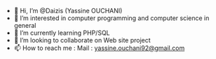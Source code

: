 - 👋 Hi, I’m @Daizis (Yassine OUCHANI)
- 👀 I’m interested in computer programming and computer science in general
- 🌱 I’m currently learning PHP/SQL
- 💞️ I’m looking to collaborate on Web site project
- 📫 How to reach me : Mail : yassine.ouchani92@gmail.com

<!---
Daizis/Daizis is a ✨ special ✨ repository because its `README.md` (this file) appears on your GitHub profile.
You can click the Preview link to take a look at your changes.
--->
